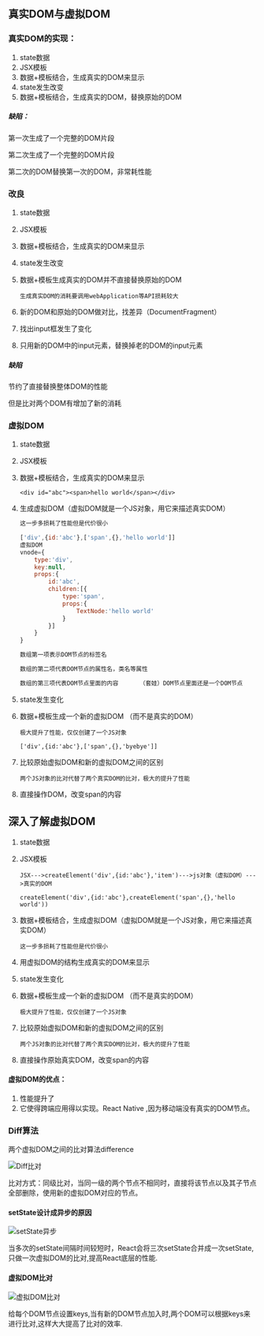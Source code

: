 ## 真实DOM与虚拟DOM

### 真实DOM的实现：

1. state数据
2. JSX模板
3. 数据+模板结合，生成真实的DOM来显示
4. state发生改变
5. 数据+模板结合，生成真实的DOM，替换原始的DOM

##### 缺陷：

第一次生成了一个完整的DOM片段

第二次生成了一个完整的DOM片段

第二次的DOM替换第一次的DOM，非常耗性能



### 改良

1. state数据

2. JSX模板

3. 数据+模板结合，生成真实的DOM来显示

4. state发生改变

5. 数据+模板生成真实的DOM并不直接替换原始的DOM

   `生成真实DOM的消耗要调用webApplication等API损耗较大`

6. 新的DOM和原始的DOM做对比，找差异（DocumentFragment）

7. 找出input框发生了变化

8. 只用新的DOM中的input元素，替换掉老的DOM的input元素

##### 缺陷

节约了直接替换整体DOM的性能

但是比对两个DOM有增加了新的消耗



### 虚拟DOM

1. state数据

2. JSX模板

3. 数据+模板结合，生成真实的DOM来显示

   `<div id="abc"><span>hello world</span></div>`

4. 生成虚拟DOM（虚拟DOM就是一个JS对象，用它来描述真实DOM）

   ```javascript
   这一步多损耗了性能但是代价很小
   
   ['div',{id:'abc'},['span',{},'hello world']]
   虚拟DOM
   vnode={
       type:'div',
       key:null,
       props:{
           id:'abc',
           children:[{
               type:'span',
               props:{
                   TextNode:'hello world'
               }
           }]
       } 
   }
   
   数组第一项表示DOM节点的标签名
   
   数组的第二项代表DOM节点的属性名，类名等属性
   
   数组的第三项代表DOM节点里面的内容      （套娃）DOM节点里面还是一个DOM节点
   ```

5. state发生变化

6. 数据+模板生成一个新的虚拟DOM （而不是真实的DOM）

   `极大提升了性能，仅仅创建了一个JS对象`

   `['div',{id:'abc'},['span',{},'byebye']]`

7. 比较原始虚拟DOM和新的虚拟DOM之间的区别

   `两个JS对象的比对代替了两个真实DOM的比对，极大的提升了性能`

8. 直接操作DOM，改变span的内容





## 深入了解虚拟DOM

1. state数据

2. JSX模板

   `JSX--->createElement('div',{id:'abc'},'item')--->js对象（虚拟DOM）--->真实的DOM`

   `createElement('div',{id:'abc'},createElement('span',{},'hello world'))`

3. 数据+模板结合，生成虚拟DOM（虚拟DOM就是一个JS对象，用它来描述真实DOM）

   `这一步多损耗了性能但是代价很小`

4. 用虚拟DOM的结构生成真实的DOM来显示

5. state发生变化

6. 数据+模板生成一个新的虚拟DOM （而不是真实的DOM）

   `极大提升了性能，仅仅创建了一个JS对象`

7. 比较原始虚拟DOM和新的虚拟DOM之间的区别

   `两个JS对象的比对代替了两个真实DOM的比对，极大的提升了性能`

8. 直接操作原始真实DOM，改变span的内容

#### 虚拟DOM的优点：

1. 性能提升了
2. 它使得跨端应用得以实现。React Native ,因为移动端没有真实的DOM节点。



### Diff算法

两个虚拟DOM之间的比对算法difference

![Diff比对](C:\Users\lenovo\Desktop\文档\React学习笔记\Diff比对.png)

比对方式：同级比对，当同一级的两个节点不相同时，直接将该节点以及其子节点全部删除，使用新的虚拟DOM对应的节点。

#### setState设计成异步的原因

![setState异步](C:\Users\lenovo\Desktop\文档\React学习笔记\setState异步.png)

当多次的setState间隔时间较短时，React会将三次setState合并成一次setState,只做一次虚拟DOM的比对,提高React底层的性能.

#### 虚拟DOM比对

![虚拟DOM比对](C:\Users\lenovo\Desktop\文档\React学习笔记\虚拟DOM比对.png)

给每个DOM节点设置keys,当有新的DOM节点加入时,两个DOM可以根据keys来进行比对,这样大大提高了比对的效率.